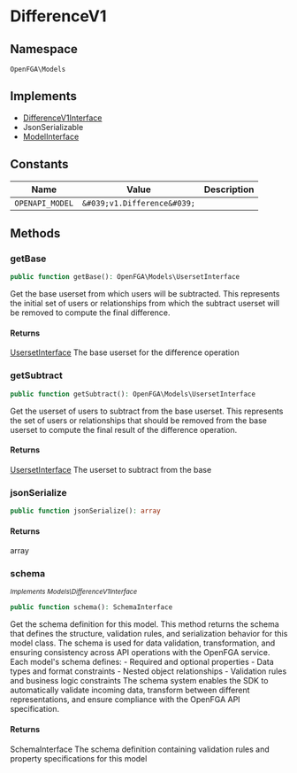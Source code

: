 # DifferenceV1


## Namespace
`OpenFGA\Models`

## Implements
* [DifferenceV1Interface](Models/DifferenceV1Interface.md)
* JsonSerializable
* [ModelInterface](Models/ModelInterface.md)

## Constants
| Name | Value | Description |
|------|-------|-------------|
| `OPENAPI_MODEL` | `&#039;v1.Difference&#039;` |  |


## Methods
### getBase


```php
public function getBase(): OpenFGA\Models\UsersetInterface
```

Get the base userset from which users will be subtracted. This represents the initial set of users or relationships from which the subtract userset will be removed to compute the final difference.


#### Returns
[UsersetInterface](Models/UsersetInterface.md)
 The base userset for the difference operation

### getSubtract


```php
public function getSubtract(): OpenFGA\Models\UsersetInterface
```

Get the userset of users to subtract from the base userset. This represents the set of users or relationships that should be removed from the base userset to compute the final result of the difference operation.


#### Returns
[UsersetInterface](Models/UsersetInterface.md)
 The userset to subtract from the base

### jsonSerialize


```php
public function jsonSerialize(): array
```



#### Returns
array

### schema

*<small>Implements Models\DifferenceV1Interface</small>*  

```php
public function schema(): SchemaInterface
```

Get the schema definition for this model. This method returns the schema that defines the structure, validation rules, and serialization behavior for this model class. The schema is used for data validation, transformation, and ensuring consistency across API operations with the OpenFGA service. Each model&#039;s schema defines: - Required and optional properties - Data types and format constraints - Nested object relationships - Validation rules and business logic constraints The schema system enables the SDK to automatically validate incoming data, transform between different representations, and ensure compliance with the OpenFGA API specification.


#### Returns
SchemaInterface
 The schema definition containing validation rules and property specifications for this model

